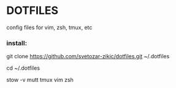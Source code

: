 # DOTFILES

config files for vim, zsh, tmux, etc

### install:

git clone https://github.com/svetozar-zikic/dotfiles.git ~/.dotfiles

cd ~/.dotfiles

stow -v mutt tmux vim zsh
